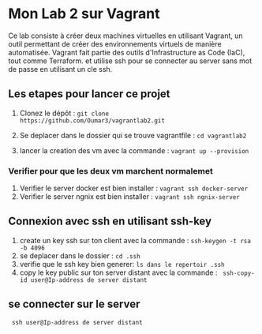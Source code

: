 # Mon Lab 2 sur Vagrant
Ce lab consiste à créer deux machines virtuelles en utilisant Vagrant, un outil permettant de créer des environnements virtuels de manière automatisée. Vagrant fait partie des outils d'Infrastructure as Code (IaC), tout comme Terraform. et utilise ssh pour se connecter au server sans mot de passe en utilisant un cle ssh.

## Les etapes pour lancer ce projet 

1. Clonez le dépôt : ```git clone https://github.com/Oumar3/vagrantlab2.git```

2. Se deplacer dans le dossier qui se trouve vagrantfile : ```cd vagrantlab2```
3. lancer la creation des vm avec la commande : ```vagrant up --provision```

### Verifier pour que les deux vm marchent normalemet
1. Verifier  le server docker est bien installer : ```vagrant ssh docker-server```
2. Verifier le server ngnix est bien installer : ```vagrant ssh ngnix-server``` 

## Connexion avec ssh en utilisant ssh-key

1. create un key ssh sur ton client avec la commande : ``ssh-keygen -t rsa -b 4096``
2. se deplacer dans le dossier : ``cd .ssh``
3. verifie que le ssh key bien generer: `` ls dans le repertoir .ssh ``
2. copy le key public sur ton server distant avec la commande : `` ssh-copy-id user@Ip-address de server distant`` 


## se connecter sur le server

``` ssh user@Ip-address de server distant```